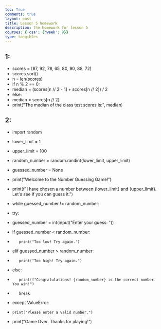 ```yaml
---
toc: True
comments: true
layout: post
title: Lesson 5 homework
description: the homework for lesson 5
courses: {'csa': {'week': 9}}
type: tangibles
---
```


## 1:
- scores = [87, 92, 78, 65, 80, 90, 88, 72]
- scores.sort()
- n = len(scores)
- if n % 2 == 0:
- median = (scores[n // 2 - 1] + scores[n // 2]) / 2
- else:
- median = scores[n // 2]
- print("The median of the class test scores is:", median)

## 2:
- import random
- lower_limit = 1
- upper_limit = 100
- random_number = random.randint(lower_limit, upper_limit)
- guessed_number = None
- print("Welcome to the Number Guessing Game!")
- print(f"I have chosen a number between {lower_limit} and {upper_limit}. Let's see if you can guess it.")
- while guessed_number != random_number:
- try:
- guessed_number = int(input("Enter your guess: "))

-   if guessed_number < random_number:
-        print("Too low! Try again.")
-    elif guessed_number > random_number:
-        print("Too high! Try again.")
-    else:
-        print(f"Congratulations! {random_number} is the correct number. You win!")
-        break
- except ValueError:
-     print("Please enter a valid number.")
- print("Game Over. Thanks for playing!")